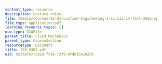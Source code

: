 ```yaml
---
content_type: resource
description: Lecture notes.
file: /media/courses/16-01-unified-engineering-i-ii-iii-iv-fall-2005-spring-2006/023dafa75028f59672f9bfd61ba10238_f20_0304.pdf
file_type: application/pdf
learning_resource_types: []
ocw_type: OCWFile
parent_title: Fluid Mechanics
parent_type: CourseSection
resourcetype: Document
title: f20_0304.pdf
uid: 023dafa7-5028-f596-72f9-bfd61ba10238
---
```

